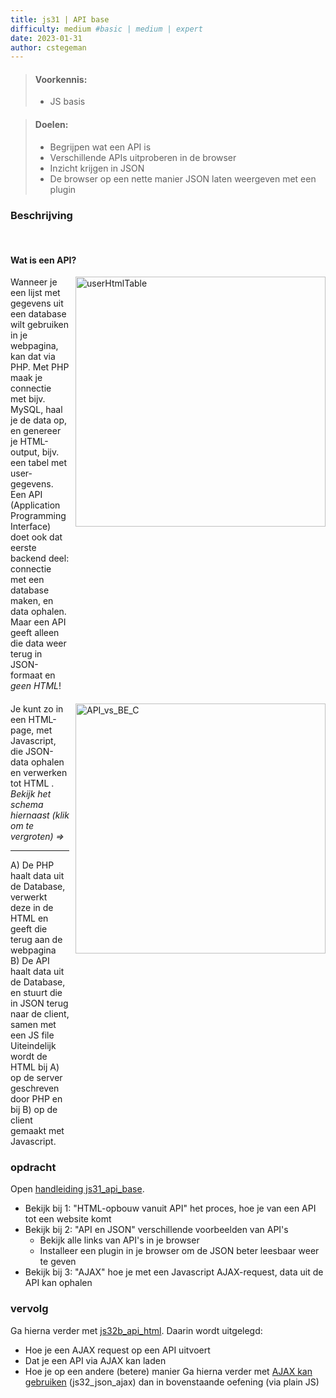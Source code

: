 ```yaml
---
title: js31 | API base
difficulty: medium #basic | medium | expert
date: 2023-01-31
author: cstegeman
---
```


> #### Voorkennis:  
> * JS basis

> #### Doelen:  
> * Begrijpen wat een API is
> * Verschillende APIs uitproberen in de browser
> * Inzicht krijgen in JSON
> * De browser op een nette manier JSON laten weergeven met een plugin 

### Beschrijving 
<br>

#### Wat is een API?
<div style="display:flex; ">
    <div style="flex:3">
        Wanneer je een lijst met gegevens uit een database wilt gebruiken in je webpagina, kan dat via PHP. Met PHP maak je connectie met bijv. MySQL, haal je de data op,
        en genereer je HTML-output, bijv. een tabel met user-gegevens. <br>
        Een API (Application Programming Interface) doet ook dat eerste backend deel: connectie met een database maken, en data ophalen.<br>
        Maar een API geeft alleen die data weer terug in JSON-formaat en <i>geen HTML</i>!
    </div>
    <div style="flex:1; margin-left:10px;">
        <a href="/_assets/js_intermediate/userHtmlTable.png" target="_blank">
            <img src="{{ '/_assets/js_intermediate/userHtmlTable.png' }}" alt="userHtmlTable" style="width:400px">
        </a>
    </div>
</div>
<div style="display:flex; margin-top:20px;">
    <div style="flex:3">
        Je kunt zo in een HTML-page, met Javascript, die JSON-data ophalen en verwerken tot HTML .<br>
        <i>Bekijk het schema hiernaast (klik om te vergroten) =&gt;</i>
        <hr>
        A) De PHP haalt data uit de Database, verwerkt deze in de HTML en geeft die terug aan de webpagina<br>
        B) De API haalt data uit de Database, en stuurt die in JSON terug naar de client, samen met een JS file<br>
        Uiteindelijk wordt de HTML bij A) op de server geschreven door PHP en bij B) op de client gemaakt met Javascript.
    </div>
    <div style="flex:1; margin-left:10px;">
        <a href="/_assets/js_intermediate/API_vs_BE_C.png" target="_blank">
            <img src="{{ '/_assets/js_intermediate/API_vs_BE_C.png' }}" alt="API_vs_BE_C" style="width:400px">
        </a>
    </div>
</div>


### opdracht
Open <a href="https://std.stegion.nl/cs_codebase/js31_api_base/" target="_blank">handleiding js31_api_base</a>.<br>
*   Bekijk bij 1: "HTML-opbouw vanuit API" het proces, hoe je van een API tot een website komt
*   Bekijk bij 2: "API en JSON" verschillende voorbeelden van API's
    *   Bekijk alle links van API's in je browser
    *   Installeer een plugin in je browser om de JSON beter leesbaar weer te geven
*   Bekijk bij 3: "AJAX" hoe je met een Javascript AJAX-request, data uit de API kan ophalen

### vervolg    
Ga hierna verder met [js32b_api_html](https://std.stegion.nl/cs_codebase/js32b_api_html/). Daarin wordt uitgelegd:
*   Hoe je een AJAX request op een API uitvoert 
*   Dat je een API via AJAX kan laden
*   Hoe je op een andere (betere) manier Ga hierna verder met [AJAX kan gebruiken](https://std.stegion.nl/cs_codebase/js32_json_ajax/) (js32_json_ajax) dan in bovenstaande oefening (via plain JS)



